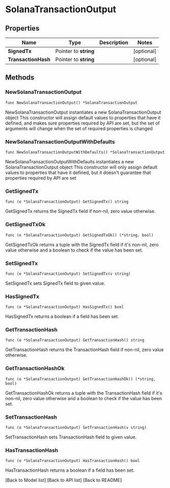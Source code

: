 # SolanaTransactionOutput

## Properties

| Name                | Type                  | Description | Notes       |
| ------------------- | --------------------- | ----------- | ----------- |
| **SignedTx**        | Pointer to **string** |             | \[optional] |
| **TransactionHash** | Pointer to **string** |             | \[optional] |

## Methods

### NewSolanaTransactionOutput

`func NewSolanaTransactionOutput() *SolanaTransactionOutput`

NewSolanaTransactionOutput instantiates a new SolanaTransactionOutput object This constructor will assign default values to properties that have it defined, and makes sure properties required by API are set, but the set of arguments will change when the set of required properties is changed

### NewSolanaTransactionOutputWithDefaults

`func NewSolanaTransactionOutputWithDefaults() *SolanaTransactionOutput`

NewSolanaTransactionOutputWithDefaults instantiates a new SolanaTransactionOutput object This constructor will only assign default values to properties that have it defined, but it doesn't guarantee that properties required by API are set

### GetSignedTx

`func (o *SolanaTransactionOutput) GetSignedTx() string`

GetSignedTx returns the SignedTx field if non-nil, zero value otherwise.

### GetSignedTxOk

`func (o *SolanaTransactionOutput) GetSignedTxOk() (*string, bool)`

GetSignedTxOk returns a tuple with the SignedTx field if it's non-nil, zero value otherwise and a boolean to check if the value has been set.

### SetSignedTx

`func (o *SolanaTransactionOutput) SetSignedTx(v string)`

SetSignedTx sets SignedTx field to given value.

### HasSignedTx

`func (o *SolanaTransactionOutput) HasSignedTx() bool`

HasSignedTx returns a boolean if a field has been set.

### GetTransactionHash

`func (o *SolanaTransactionOutput) GetTransactionHash() string`

GetTransactionHash returns the TransactionHash field if non-nil, zero value otherwise.

### GetTransactionHashOk

`func (o *SolanaTransactionOutput) GetTransactionHashOk() (*string, bool)`

GetTransactionHashOk returns a tuple with the TransactionHash field if it's non-nil, zero value otherwise and a boolean to check if the value has been set.

### SetTransactionHash

`func (o *SolanaTransactionOutput) SetTransactionHash(v string)`

SetTransactionHash sets TransactionHash field to given value.

### HasTransactionHash

`func (o *SolanaTransactionOutput) HasTransactionHash() bool`

HasTransactionHash returns a boolean if a field has been set.

\[Back to Model list] \[Back to API list] \[Back to README]
